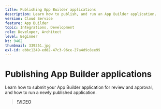 ```yaml
---
title: Publishing App Builder applications
description: Learn how to publish, and run an App Builder application.
version: Cloud Service
feature: App Builder
topic: Integrations, Development
role: Developer, Architect
level: Beginner
kt: 9462
thumbnail: 339251.jpg
exl-id: ebbc1249-ed82-47c3-96ce-27a4d9c8ee99
---
```

# Publishing App Builder applications

Learn how to submit your App Builder application for review and approval, and how to run a newly published application.

>[!VIDEO](https://video.tv.adobe.com/v/339251/?quality=12&learn=on)
